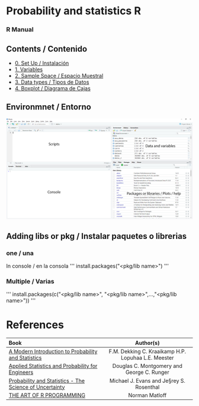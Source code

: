 # Probability and statistics R
### R Manual

## Contents / Contenido
- [0. Set Up / Instalación](https://github.com/TheGlitchCat/probability-and-statistics-R/tree/master/00-set-up)
- [1. Variables](https://github.com/TheGlitchCat/probability-and-statistics-R/tree/master/01-Variables)
- [2. Sample Space / Espacio Muestral](https://github.com/TheGlitchCat/probability-and-statistics-R/tree/master/02-Sample%20Space)
- [3. Data types / Tipos de Datos](https://github.com/TheGlitchCat/probability-and-statistics-R/tree/master/03-Data%20Types)
- [4. Boxplot / Diagrama de Cajas](https://github.com/TheGlitchCat/probability-and-statistics-R/tree/master/04-Boxplot)


## Environmnet / Entorno
![rstudio](src/Rstudio.PNG)

## Adding libs or pkg / Instalar paquetes o librerias
### one / una
In console / en la consola
'''
    install.packages("<pkg/lib name>")
'''
### Multiple / Varias
'''
    install.packages(c("<pkg/lib name>", "<pkg/lib name>",...,"<pkg/lib name>"))
'''

# References 

| Book | Author(s) |
|:-----|:---------:|
| [A Modern Introduction to Probability and Statistics](https://cis.temple.edu/~latecki/Courses/CIS2033-Spring13/Modern_intro_probability_statistics_Dekking05.pdf) | F.M. Dekking C. Kraaikamp H.P. Lopuhaa L.E. Meester |
| [Applied Statistics and Probability for Engineers](http://www.um.edu.ar/math/montgomery.pdf) | Douglas C. Montgomery and George C. Runger |
| [Probability and Statistics - The Science of Uncertainty](http://www.utstat.toronto.edu/mikevans/jeffrosenthal/book.pdf) | Michael J. Evans and Je§rey S. Rosenthal |
| [THE ART OF R PROGRAMMING](http://diytranscriptomics.com/Reading/files/The%20Art%20of%20R%20Programming.pdf)| Norman Matloff |
